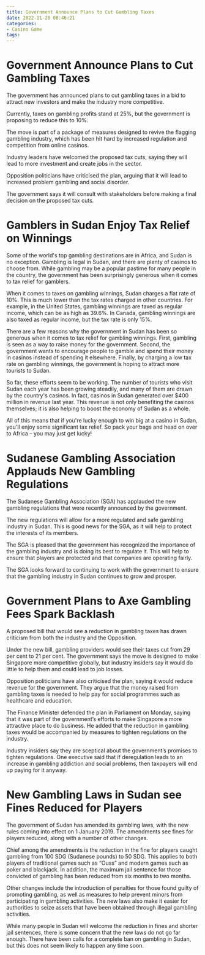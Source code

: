```yaml
---
title: Government Announce Plans to Cut Gambling Taxes
date: 2022-11-20 08:46:21
categories:
- Casino Game
tags:
---
```



#  Government Announce Plans to Cut Gambling Taxes

The government has announced plans to cut gambling taxes in a bid to attract new investors and make the industry more competitive.

Currently, taxes on gambling profits stand at 25%, but the government is proposing to reduce this to 10%.

The move is part of a package of measures designed to revive the flagging gambling industry, which has been hit hard by increased regulation and competition from online casinos.

Industry leaders have welcomed the proposed tax cuts, saying they will lead to more investment and create jobs in the sector.

Opposition politicians have criticised the plan, arguing that it will lead to increased problem gambling and social disorder.

The government says it will consult with stakeholders before making a final decision on the proposed tax cuts.

#  Gamblers in Sudan Enjoy Tax Relief on Winnings

Some of the world's top gambling destinations are in Africa, and Sudan is no exception. Gambling is legal in Sudan, and there are plenty of casinos to choose from. While gambling may be a popular pastime for many people in the country, the government has been surprisingly generous when it comes to tax relief for gamblers.

When it comes to taxes on gambling winnings, Sudan charges a flat rate of 10%. This is much lower than the tax rates charged in other countries. For example, in the United States, gambling winnings are taxed as regular income, which can be as high as 39.6%. In Canada, gambling winnings are also taxed as regular income, but the tax rate is only 15%.

There are a few reasons why the government in Sudan has been so generous when it comes to tax relief for gambling winnings. First, gambling is seen as a way to raise money for the government. Second, the government wants to encourage people to gamble and spend their money in casinos instead of spending it elsewhere. Finally, by charging a low tax rate on gambling winnings, the government is hoping to attract more tourists to Sudan.

So far, these efforts seem to be working. The number of tourists who visit Sudan each year has been growing steadily, and many of them are drawn by the country's casinos. In fact, casinos in Sudan generated over $400 million in revenue last year. This revenue is not only benefiting the casinos themselves; it is also helping to boost the economy of Sudan as a whole.

All of this means that if you're lucky enough to win big at a casino in Sudan, you'll enjoy some significant tax relief. So pack your bags and head on over to Africa – you may just get lucky!

#  Sudanese Gambling Association Applauds New Gambling Regulations

The Sudanese Gambling Association (SGA) has applauded the new gambling regulations that were recently announced by the government.

The new regulations will allow for a more regulated and safe gambling industry in Sudan. This is good news for the SGA, as it will help to protect the interests of its members.

The SGA is pleased that the government has recognized the importance of the gambling industry and is doing its best to regulate it. This will help to ensure that players are protected and that companies are operating fairly.

The SGA looks forward to continuing to work with the government to ensure that the gambling industry in Sudan continues to grow and prosper.

#  Government Plans to Axe Gambling Fees Spark Backlash

A proposed bill that would see a reduction in gambling taxes has drawn criticism from both the industry and the Opposition.

Under the new bill, gambling providers would see their taxes cut from 29 per cent to 21 per cent. The government says the move is designed to make Singapore more competitive globally, but industry insiders say it would do little to help them and could lead to job losses.

Opposition politicians have also criticised the plan, saying it would reduce revenue for the government. They argue that the money raised from gambling taxes is needed to help pay for social programmes such as healthcare and education.

The Finance Minister defended the plan in Parliament on Monday, saying that it was part of the government’s efforts to make Singapore a more attractive place to do business. He added that the reduction in gambling taxes would be accompanied by measures to tighten regulations on the industry.

Industry insiders say they are sceptical about the government’s promises to tighten regulations. One executive said that if deregulation leads to an increase in gambling addiction and social problems, then taxpayers will end up paying for it anyway.

#  New Gambling Laws in Sudan see Fines Reduced for Players

The government of Sudan has amended its gambling laws, with the new rules coming into effect on 1 January 2019. The amendments see fines for players reduced, along with a number of other changes.

Chief among the amendments is the reduction in the fine for players caught gambling from 100 SDG (Sudanese pounds) to 50 SDG. This applies to both players of traditional games such as “Ouss” and modern games such as poker and blackjack. In addition, the maximum jail sentence for those convicted of gambling has been reduced from six months to two months.

Other changes include the introduction of penalties for those found guilty of promoting gambling, as well as measures to help prevent minors from participating in gambling activities. The new laws also make it easier for authorities to seize assets that have been obtained through illegal gambling activities.

While many people in Sudan will welcome the reduction in fines and shorter jail sentences, there is some concern that the new laws do not go far enough. There have been calls for a complete ban on gambling in Sudan, but this does not seem likely to happen any time soon.